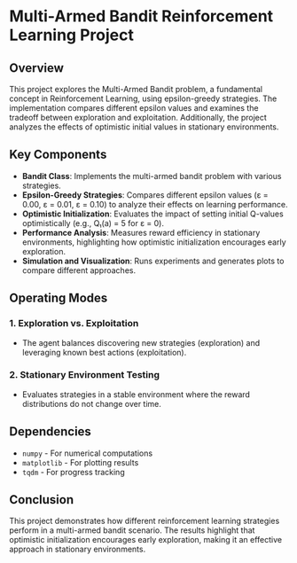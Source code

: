 # Multi-Armed Bandit Reinforcement Learning Project

## Overview
This project explores the Multi-Armed Bandit problem, a fundamental concept in Reinforcement Learning, using epsilon-greedy strategies. The implementation compares different epsilon values and examines the tradeoff between exploration and exploitation. Additionally, the project analyzes the effects of optimistic initial values in stationary environments.

## Key Components
- **Bandit Class**: Implements the multi-armed bandit problem with various strategies.
- **Epsilon-Greedy Strategies**: Compares different epsilon values (ε = 0.00, ε = 0.01, ε = 0.10) to analyze their effects on learning performance.
- **Optimistic Initialization**: Evaluates the impact of setting initial Q-values optimistically (e.g., Q₁(a) = 5 for ε = 0).
- **Performance Analysis**: Measures reward efficiency in stationary environments, highlighting how optimistic initialization encourages early exploration.
- **Simulation and Visualization**: Runs experiments and generates plots to compare different approaches.

## Operating Modes
### 1. Exploration vs. Exploitation
- The agent balances discovering new strategies (exploration) and leveraging known best actions (exploitation).

### 2. Stationary Environment Testing
- Evaluates strategies in a stable environment where the reward distributions do not change over time.

## Dependencies
- `numpy` - For numerical computations
- `matplotlib` - For plotting results
- `tqdm` - For progress tracking

## Conclusion
This project demonstrates how different reinforcement learning strategies perform in a multi-armed bandit scenario. The results highlight that optimistic initialization encourages early exploration, making it an effective approach in stationary environments.

